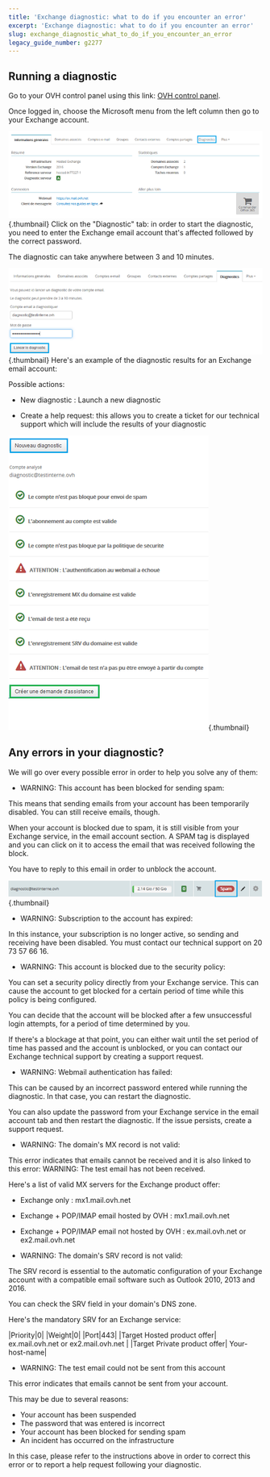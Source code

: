 ```yaml
---
title: 'Exchange diagnostic: what to do if you encounter an error'
excerpt: 'Exchange diagnostic: what to do if you encounter an error'
slug: exchange_diagnostic_what_to_do_if_you_encounter_an_error
legacy_guide_number: g2277
---
```



## Running a diagnostic
Go to your OVH control panel using this link: [OVH control panel](https://www.ovh.com/ca/en/manager/web/login/).

Once logged in, choose the Microsoft menu from the left column then go to your Exchange account.

![](images/img_4450.jpg){.thumbnail}
Click on the "Diagnostic" tab: in order to start the diagnostic, you need to enter the Exchange email account that's affected followed by the correct password.

The diagnostic can take anywhere between 3 and 10 minutes.

![](images/img_4451.jpg){.thumbnail}
Here's an example of the diagnostic results for an Exchange email account:

Possible actions:


- New diagnostic : Launch a new diagnostic

- Create a help request: this allows you to create a ticket for our technical support which will include the results of your diagnostic



![](images/img_4471.jpg){.thumbnail}


## Any errors in your diagnostic?
We will go over every possible error in order to help you solve any of them:


- WARNING: This account has been blocked for sending spam:


This means that sending emails from your account has been temporarily disabled. You can still receive emails, though.

When your account is blocked due to spam, it is still visible from your Exchange service, in the email account section. A SPAM tag is displayed and you can click on it to access the email that was received following the block.

You have to reply to this email in order to unblock the account.

![](images/img_4453.jpg){.thumbnail}

- WARNING: Subscription to the account has expired:


In this instance, your subscription is no longer active, so sending and receiving have been disabled. You must contact our technical support on 20 73 57 66 16.

- WARNING: This account is blocked due to the security policy:


You can set a security policy directly from your Exchange service. This can cause the account to get blocked for a certain period of time while this policy is being configured.

You can decide that the account will be blocked after a few unsuccessful login attempts, for a period of time determined by you. 

If there's a blockage at that point, you can either wait until the set period of time has passed and the account is unblocked, or you can contact our Exchange technical support by creating a support request.

- WARNING: Webmail authentication has failed:


This can be caused by an incorrect password entered while running the diagnostic. In that case, you can restart the diagnostic.

You can also update the password from your Exchange service in the email account tab and then restart the diagnostic. If the issue persists, create a support request.

- WARNING: The domain's MX record is not valid:


This error indicates that emails cannot be received and it is also linked to this error: WARNING: The test email has not been received.

Here's a list of valid MX servers for the Exchange product offer:


- Exchange only : mx1.mail.ovh.net
- Exchange + POP/IMAP email hosted by OVH : mx1.mail.ovh.net
- Exchange + POP/IMAP email not hosted by OVH : ex.mail.ovh.net or ex2.mail.ovh.net



- WARNING: The domain's SRV record is not valid:


The SRV record is essential to the automatic configuration of your Exchange account with a compatible email software such as Outlook 2010, 2013 and 2016.

You can check the SRV field in your domain's DNS zone.

Here's the mandatory SRV for an Exchange service:

|Priority|0|
|Weight|0|
|Port|443|
|Target Hosted product offer| ex.mail.ovh.net or ex2.mail.ovh.net |
|Target Private product offer| Your-host-name|



- WARNING: The test email could not be sent from this account 


This error indicates that emails cannot be sent from your account.

This may be due to several reasons:


- Your account has been suspended
- The password that was entered is incorrect
- Your account has been blocked for sending spam
- An incident has occurred on the infrastructure


In this case, please refer to the instructions above in order to correct this error or to report a help request following your diagnostic.

